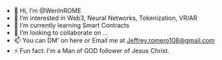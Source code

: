- 👋 Hi, I’m @WenInROME
- 👀 I’m interested in Web3, Neural Networks, Tokenization, VR/AR
- 🌱 I’m currently learning Smart Contracts
- 💞️ I’m looking to collaborate on ...
- 📫 You can DM' on here or Email me at Jeffrey.romero108@gmail.com
- ⚡ Fun fact: I'm a Man of GOD follower of Jesus Christ.

<!---
WenInROME/WenInROME is a ✨ special ✨ repository because its `README.md` (this file) appears on your GitHub profile.
You can click the Preview link to take a look at your changes.
--->
